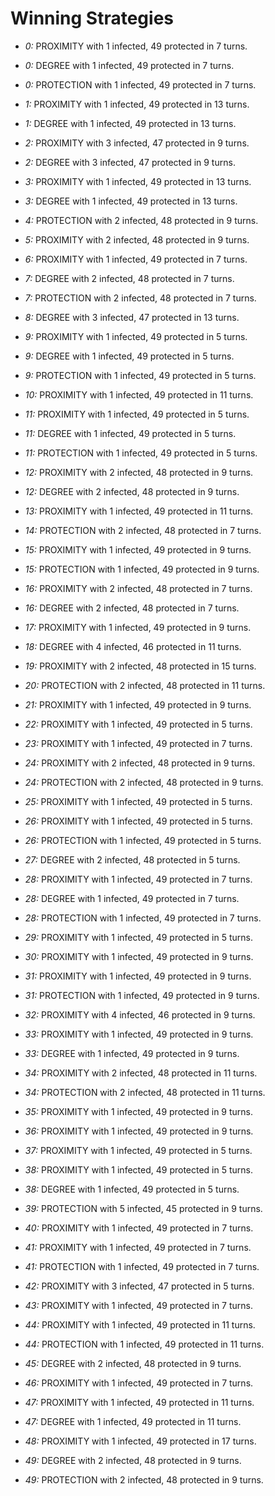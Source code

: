 # Winning Strategies

* _0:_ PROXIMITY with 1 infected, 49 protected in 7 turns.


* _0:_ DEGREE with 1 infected, 49 protected in 7 turns.


* _0:_ PROTECTION with 1 infected, 49 protected in 7 turns.


* _1:_ PROXIMITY with 1 infected, 49 protected in 13 turns.


* _1:_ DEGREE with 1 infected, 49 protected in 13 turns.


* _2:_ PROXIMITY with 3 infected, 47 protected in 9 turns.


* _2:_ DEGREE with 3 infected, 47 protected in 9 turns.


* _3:_ PROXIMITY with 1 infected, 49 protected in 13 turns.


* _3:_ DEGREE with 1 infected, 49 protected in 13 turns.


* _4:_ PROTECTION with 2 infected, 48 protected in 9 turns.


* _5:_ PROXIMITY with 2 infected, 48 protected in 9 turns.


* _6:_ PROXIMITY with 1 infected, 49 protected in 7 turns.


* _7:_ DEGREE with 2 infected, 48 protected in 7 turns.


* _7:_ PROTECTION with 2 infected, 48 protected in 7 turns.


* _8:_ DEGREE with 3 infected, 47 protected in 13 turns.


* _9:_ PROXIMITY with 1 infected, 49 protected in 5 turns.


* _9:_ DEGREE with 1 infected, 49 protected in 5 turns.


* _9:_ PROTECTION with 1 infected, 49 protected in 5 turns.


* _10:_ PROXIMITY with 1 infected, 49 protected in 11 turns.


* _11:_ PROXIMITY with 1 infected, 49 protected in 5 turns.


* _11:_ DEGREE with 1 infected, 49 protected in 5 turns.


* _11:_ PROTECTION with 1 infected, 49 protected in 5 turns.


* _12:_ PROXIMITY with 2 infected, 48 protected in 9 turns.


* _12:_ DEGREE with 2 infected, 48 protected in 9 turns.


* _13:_ PROXIMITY with 1 infected, 49 protected in 11 turns.


* _14:_ PROTECTION with 2 infected, 48 protected in 7 turns.


* _15:_ PROXIMITY with 1 infected, 49 protected in 9 turns.


* _15:_ PROTECTION with 1 infected, 49 protected in 9 turns.


* _16:_ PROXIMITY with 2 infected, 48 protected in 7 turns.


* _16:_ DEGREE with 2 infected, 48 protected in 7 turns.


* _17:_ PROXIMITY with 1 infected, 49 protected in 9 turns.


* _18:_ DEGREE with 4 infected, 46 protected in 11 turns.


* _19:_ PROXIMITY with 2 infected, 48 protected in 15 turns.


* _20:_ PROTECTION with 2 infected, 48 protected in 11 turns.


* _21:_ PROXIMITY with 1 infected, 49 protected in 9 turns.


* _22:_ PROXIMITY with 1 infected, 49 protected in 5 turns.


* _23:_ PROXIMITY with 1 infected, 49 protected in 7 turns.


* _24:_ PROXIMITY with 2 infected, 48 protected in 9 turns.


* _24:_ PROTECTION with 2 infected, 48 protected in 9 turns.


* _25:_ PROXIMITY with 1 infected, 49 protected in 5 turns.


* _26:_ PROXIMITY with 1 infected, 49 protected in 5 turns.


* _26:_ PROTECTION with 1 infected, 49 protected in 5 turns.


* _27:_ DEGREE with 2 infected, 48 protected in 5 turns.


* _28:_ PROXIMITY with 1 infected, 49 protected in 7 turns.


* _28:_ DEGREE with 1 infected, 49 protected in 7 turns.


* _28:_ PROTECTION with 1 infected, 49 protected in 7 turns.


* _29:_ PROXIMITY with 1 infected, 49 protected in 5 turns.


* _30:_ PROXIMITY with 1 infected, 49 protected in 9 turns.


* _31:_ PROXIMITY with 1 infected, 49 protected in 9 turns.


* _31:_ PROTECTION with 1 infected, 49 protected in 9 turns.


* _32:_ PROXIMITY with 4 infected, 46 protected in 9 turns.


* _33:_ PROXIMITY with 1 infected, 49 protected in 9 turns.


* _33:_ DEGREE with 1 infected, 49 protected in 9 turns.


* _34:_ PROXIMITY with 2 infected, 48 protected in 11 turns.


* _34:_ PROTECTION with 2 infected, 48 protected in 11 turns.


* _35:_ PROXIMITY with 1 infected, 49 protected in 9 turns.


* _36:_ PROXIMITY with 1 infected, 49 protected in 9 turns.


* _37:_ PROXIMITY with 1 infected, 49 protected in 5 turns.


* _38:_ PROXIMITY with 1 infected, 49 protected in 5 turns.


* _38:_ DEGREE with 1 infected, 49 protected in 5 turns.


* _39:_ PROTECTION with 5 infected, 45 protected in 9 turns.


* _40:_ PROXIMITY with 1 infected, 49 protected in 7 turns.


* _41:_ PROXIMITY with 1 infected, 49 protected in 7 turns.


* _41:_ PROTECTION with 1 infected, 49 protected in 7 turns.


* _42:_ PROXIMITY with 3 infected, 47 protected in 5 turns.


* _43:_ PROXIMITY with 1 infected, 49 protected in 7 turns.


* _44:_ PROXIMITY with 1 infected, 49 protected in 11 turns.


* _44:_ PROTECTION with 1 infected, 49 protected in 11 turns.


* _45:_ DEGREE with 2 infected, 48 protected in 9 turns.


* _46:_ PROXIMITY with 1 infected, 49 protected in 7 turns.


* _47:_ PROXIMITY with 1 infected, 49 protected in 11 turns.


* _47:_ DEGREE with 1 infected, 49 protected in 11 turns.


* _48:_ PROXIMITY with 1 infected, 49 protected in 17 turns.


* _49:_ DEGREE with 2 infected, 48 protected in 9 turns.


* _49:_ PROTECTION with 2 infected, 48 protected in 9 turns.


